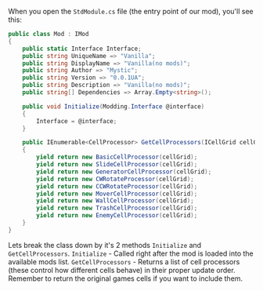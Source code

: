 When you open the `StdModule.cs` file (the entry point of our mod), you'll see this:
```cs
public class Mod : IMod
{
    public static Interface Interface;
    public string UniqueName => "Vanilla";
    public string DisplayName => "Vanilla(no mods)";
    public string Author => "Mystic";
    public string Version => "0.0.1UA";
    public string Description => "Vanilla(no mods)";
    public string[] Dependencies => Array.Empty<string>();

    public void Initialize(Modding.Interface @interface)
    {
        Interface = @interface;
    }

    public IEnumerable<CellProcessor> GetCellProcessors(ICellGrid cellGrid)
    {
        yield return new BasicCellProcessor(cellGrid);
        yield return new SlideCellProcessor(cellGrid);
        yield return new GeneratorCellProcessor(cellGrid);
        yield return new CWRotateProcessor(cellGrid);
        yield return new CCWRotateProcessor(cellGrid);
        yield return new MoverCellProcessor(cellGrid);
        yield return new WallCellProcessor(cellGrid);
        yield return new TrashCellProcessor(cellGrid);
        yield return new EnemyCellProcessor(cellGrid);
    }
}
```

Lets break the class down by it's 2 methods `Initialize` and `GetCellProcessors`.
`Initialize` - Called right after the mod is loaded into the available mods list.
`GetCellProcessors` - Returns a list of cell processors (these control how different cells behave) in their proper update order. Remember to return the original games cells if you want to include them.
